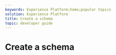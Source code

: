 ```yaml
---
keywords: Experience Platform;home;popular topics
solution: Experience Platform
title: Create a schema
topic: developer guide
---
```


# Create a schema
